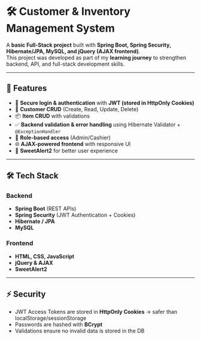 # 🛠️ Customer & Inventory Management System

A **basic Full-Stack project** built with **Spring Boot, Spring Security, Hibernate/JPA, MySQL, and jQuery (AJAX frontend)**.  
This project was developed as part of my **learning journey** to strengthen backend, API, and full-stack development skills.  

---

## 🚀 Features
- 🔐 **Secure login & authentication** with **JWT (stored in HttpOnly Cookies)**
- 👤 **Customer CRUD** (Create, Read, Update, Delete)
- 📦 **Item CRUD** with validations
- ✅ **Backend validation & error handling** using Hibernate Validator + `@ExceptionHandler`
- 👮 **Role-based access** (Admin/Cashier)
- 🌐 **AJAX-powered frontend** with responsive UI
- 🎨 **SweetAlert2** for better user experience

---

## 🛠️ Tech Stack
### Backend
- **Spring Boot** (REST APIs)
- **Spring Security** (JWT Authentication + Cookies)
- **Hibernate / JPA**
- **MySQL**

### Frontend
- **HTML, CSS, JavaScript**
- **jQuery & AJAX**
- **SweetAlert2**

---

## ⚡ Security
- JWT Access Tokens are stored in **HttpOnly Cookies** → safer than localStorage/sessionStorage
- Passwords are hashed with **BCrypt**
- Validations ensure no invalid data is stored in the DB
